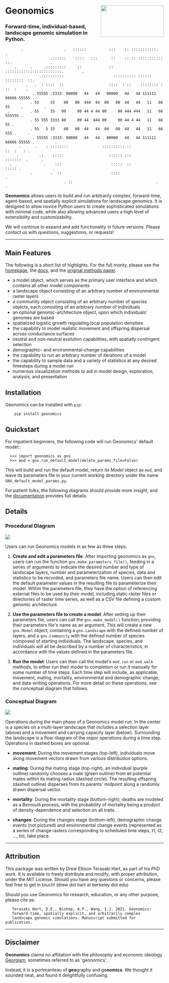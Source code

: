 # Geonomics <img align="right" width="200" height="100" src="./img/gnx_mini.png">

### Forward-time, individual-based, landscape genomic simulation in Python.

``` 
       .                  .   ::::::          :::    :: :::::::::::.           .
                    .::::::    ::::   :::      ::    :: :: ::::::::::: ::.                 .
    .      .     .:::::::::     ::            ::   :::::::::::::::::::::::::.        .   
               .::::::::::                      :::::::::: :::::: ::::::::  ::.
         .   .  : ::::  ::                    ::::  : ::    :::::::: : ::  :    .      .
            . 55555 :3333: 00000   44   44   00000   44   44 111111  66666 55555 .
           . 55     33    00   00  444  44  00   00  44   44   11   66     55     .         .
 .         . 55     33   00     00 44 4 44 00     00 444 444   11   66     555555 .
           . 55 555 3333 00     00 44  444 00     00 44 4 44   11   66         55 .
           . 55   5 33    00   00  44   44  00   00  44   44   11   66        555 .     .
            . 55555 :3333: 00000   44   44   00000   44   44 111111  66666 55555 .         .
      .      .    : ::::::::               :::::::::: ::              ::  :   : .
     .         .:    :::::                    :::::: :::             :::::::  .      .
  .              .    :::                      :::::  ::              ::::: .              . 
           .        .  ::                      ::::                      .
                          . ::                                     .                .
```
          
 
**Geonomics** allows users to build and run arbitrarily complex, forward-time,
agent-based, and spatially explicit simulations for landscape genomics. It is
designed to allow novice Python users to create sophisticated simulations with
minimal code, while also allowing advanced users a high level of extensibility
and customizability.

We will continue to expand and add functionality in future versions. Please
contact us with questions, suggestions, or requests!

----------------------------

## Main Features

The following is a short list of highlights. For the full monty, please see
the [homepage](https://github.com/drewhart/geonomics),
the [docs](https://geonomics.readthedocs.org),
and the [original methods paper](PAPER_URL_HERE).

  - a model object, which serves as the primary user interface and which contains all other model components
  - a landscape object consisting of an arbitrary number of environmental raster layers
  - a community object consisting of an arbitrary number of species objects, each consisting of an arbitrary number of individuals
  - an optional genomic-architecture object, upon which individuals' genomes are based
  - spatialized logistic growth regulating local population densities
  - the capability to model realistic movement and offspring dispersal across conductance surfaces
  - neutral and non-neutral evolution capabilities, with spatially contingent selection
  - demographic- and environmental-change capabilities
  - the capability to run an arbitrary number of iterations of a model
  - the capability to sample data and a variety of statistics at any desired timesteps during a model run
  - numerous visualization methods to aid in model design, exploration, analysis, and presentation


## Installation

Geonomics can be installed with `pip`:

```
    pip install geonomics
```

## Quickstart

For impatient beginners, the following code will run Geonomics' default model::

```
  >>> import geonomics as gnx
  >>> mod = gnx.run_default_model(delete_params_file=False)
```

This will build and run the default model, return its _Model_ object
as `mod`, and leave its parameters file in your current working directory under
the name `GNX_default_model_params.py`.

For patient folks, the following diagrams should provide more insight, and the
[documentation](https://geonomics.readthedocs.org) provides full details.


## Details

### Procedural Diagram

<img src="./img/procedural_diagram.jpg">

Users can run Geonomics models in as few as three steps.

  1. **Create and edit a parameters file**: After importing geonomics as `gnx`,
   users can run the function `gnx.make_parameters_file()`, feeding in
   a series of arguments to indicate the desired number and type of landscape layers,
   number and parameterization of species, data and statistics to be recorded, and parameters
   file name. Users can then edit the default parameter values in the resulting file to parameterize
   their model. Within the parameters file, they have the option of referencing external files
   to be used by their model, including static raster files or directories of raster time series, as well
   as a CSV file defining a custom genomic architecture.

  1. **Use the parameters file to create a model**: After setting up their parameters file, users can
   call the `gnx.make_model()` function, providing their parameters file's name as an argument. This
   will create a new `gnx.Model` object, containing a `gnx.Landscape` with the defined number of layers,
   and a `gnx.Community` with the defined number of species composed of starting individuals. The landscape,
   species, and individuals will all be described by a number of characteristics, in accordance with the values
   defined in the parameters file.

  1. **Run the model**: Users can then call the model's `mod.run` or `mod.walk` methods, to either run their model
   to completion or run it manually for some number of time steps. Each time step will include, as applicable,
   movement, mating, mortality, environmental and demographic change, and data-writing operations. For more detail
   on these operations, see the conceptual diagram that follows.

### Conceptual Diagram

<img src="./img/conceptual_diagram.jpg">

Operations during the main phase of a Geonomics model run. In the center is a
species on a multi-layer landscape that includes a selection layer (above) and
a movement and carrying capacity layer (below). Surrounding the landscape is a
flow-diagram of the major operations during a time step. Operations in dashed
boxes are optional.

- **movement**: During the movement stages (top-left), individuals move
  along movement vectors drawn from various distribution options.

- **mating**: During the mating stage (top-right), an individual (purple outline) randomly
  chooses a mate (green outline) from all potential mates within its mating radius
  (dashed circle). The resulting offspring (dashed outline)  disperses from its
  parents' midpoint along a randomly drawn dispersal vector.

- **mortality**: During the mortality stage (bottom-right), deaths are modeled as a Bernoulli
  process, with the probability of mortality being a product of density-dependence
  and selection on all traits.

- **changes**: During the changes stage (bottom-left), demographic change events
  (not pictured) and environmental change events (represented as a
  series of change rasters corresponding to scheduled time steps,
  t1, t2, …, tn), take place.

------------------------------------------------------------------

## Attribution

This package was written by Drew Ellison Terasaki Hart, as part of his PhD work.
It is available to freely distribute and modify, with proper
attribution, under the MIT License. Should you have any questons or
concerns, please feel free to get in touch! (drew dot hart at berkeley dot edu)

Should you use Geonomics for research, education, or any other purpose, please
cite as:

       Terasaki Hart, D.E., Bishop, A.P., Wang, I.J. 2021. Geonomics:
       forward-time, spatially explicit, and arbitrarily complex
       landscape genomic simulations. Manuscript submitted for publication.                                                                                                                                                                                           

-------------------------------------------------------

## Disclaimer

**Geonomics** claims no affiliation with the philosophy and economic ideology
[Georgism](https://en.wikipedia.org/wiki/Georgism), sometimes referred to as
'geonomics'.

Instead, it is a portmanteau of **geo**graphy and ge**nomics**. 
We thought it sounded neat, and found it delightfully confusing.

